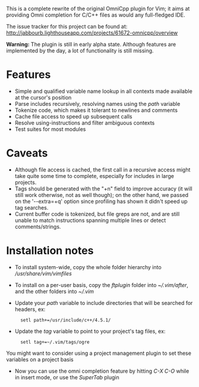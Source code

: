 This is a complete rewrite of the original OmniCpp plugin for Vim; it
aims at providing Omni completion for C/C++ files as would any
full-fledged IDE.

The issue tracker for this project can be found at:
http://jabbourb.lighthouseapp.com/projects/61672-omnicpp/overview


**Warning:** The plugin is still in early alpha state. Although features
are implemented by the day, a lot of functionality is still missing.

Features
========
- Simple and qualified variable name lookup in all contexts made
  available at the cursor's position
- Parse includes recursively, resolving names using the *path* variable
- Tokenize code, which makes it tolerant to newlines and comments
- Cache file access to speed up subsequent calls
- Resolve using-instructions and filter ambiguous contexts
- Test suites for most modules

Caveats
=======
- Although file access is cached, the first call in a recursive access
  might take quite some time to complete, especially for includes in
  large projects.
- Tags should be generated with the "+n" field to improve accuracy (it
  will still work otherwise, not as well though); on the other hand, we
  passed on the '--extra=+q' option since profiling has shown it didn't
  speed up tag searches.
- Current buffer code is tokenized, but file greps are not, and are
  still unable to match instructions spanning multiple lines or detect
  comments/strings.

Installation notes
==================
- To install system-wide, copy the whole folder hierarchy into
  */usr/share/vim/vimfiles*
- To install on a per-user basis, copy the *ftplugin* folder into
  *~/.vim/after*, and the other folders into *~/.vim*
- Update your *path* variable to include directories that will be
  searched for headers, ex:

        setl path+=/usr/include/c++/4.5.1/

- Update the *tag* variable to point to your project's tag files, ex:

        setl tag+=~/.vim/tags/ogre

You might want to consider using a project management plugin to set
these variables on a project basis

- Now you can use the omni completion feature by hitting *C-X C-O* while
  in insert mode, or use the *SuperTab* plugin
